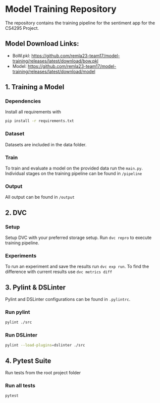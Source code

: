 # Model Training Repository
The repository contains the training pipeline for the sentiment app for the CS4295 Project.


## Model Download Links:

- BoW.pkl: https://github.com/remla23-team17/model-training/releases/latest/download/bow.pkl
- Model: https://github.com/remla23-team17/model-training/releases/latest/download/model


## 1. Training a Model
### Dependencies
Install all requirements with
```bash
pip install -r requirements.txt
```

### Dataset
Datasets are included in the data folder.

### Train
To train and evaluate a model on the provided data run the `main.py`. Individual stages on the training pipeline can be found in `/pipeline`

### Output
All output can be found in `/output`

## 2. DVC
### Setup
Setup DVC with your preferred storage setup. Run `dvc repro` to execute training pipeline.

### Experiments
To run an experiment and save the results run `dvc exp run`. To find the difference with current results use `dvc metrics diff` 


## 3. Pylint & DSLinter
Pylint and DSLinter configurations can be found in `.pylintrc`.

### Run pylint
```bash
pylint ./src
```

### Run DSLinter
```bash
pylint --load-plugins=dslinter ./src
```


## 4. Pytest Suite
Run tests from the root project folder

### Run all tests
```bash
pytest
```